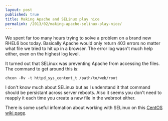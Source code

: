 ```yaml
---
layout: post
published: true
title: Making Apache and SELinux play nice
permalink: /2013/02/making-apache-selinux-play-nice/
---
```


We spent far too many hours trying to solve a problem on a brand new RHEL6 box today. Basically Apache would only return 403 errors no matter what file we tried to hit up in a browser. The error log wasn't much help either, even on the highest log level.

It turned out that SELinux was preventing Apache from accessing the files. The command to get around this is:

<pre><code data-language="shell">chcon -Rv -t httpd_sys_content_t /path/to/web/root</code></pre>

I don't know much about SELinux but as I understand it that command should be persistant across server reboots. Also it seems you don't need to reapply it each time you create a new file in the webroot either.

There is some useful infomation about working with SELinux on this [CentOS wiki page](http://wiki.centos.org/HowTos/SELinux).